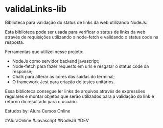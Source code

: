 # validaLinks-lib
Biblioteca para validação do status de links da web utilizando NodeJs.

Esta biblioteca pode ser usada para verificar o status de links da web através de requisições utilizando o node-fetch e validando o status code na resposta. 

Ferramentas que utilizei nesse projeto:
- NodeJs como servidor backend javascript;
- Node-fetch para fazer requests em urls e resgatar o status code da response;
- Chalk para alterar as cores das saídas do terminal;
- O framework Jest para criação de testes unitários.

Essa biblioteca consegue ler links de arquivos através de expressões regulares e montar objetos que serão utilizados para a validação do link e retorno do resultado para o usuário.

Estudos by: Alura Cursos Online

#AluraOnline
#Javascript
#NodeJS
#DEV
